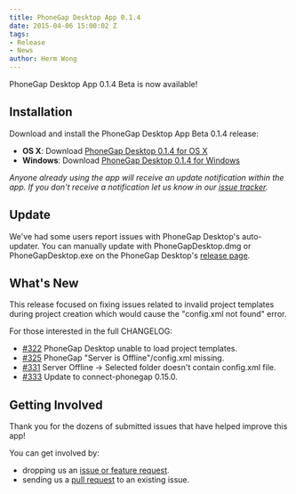 ```yaml
---
title: PhoneGap Desktop App 0.1.4
date: 2015-04-06 15:00:02 Z
tags:
- Release
- News
author: Herm Wong
---
```


PhoneGap Desktop App 0.1.4 Beta is now available!

## Installation

Download and install the PhoneGap Desktop App Beta 0.1.4 release:

- __OS X__: Download [PhoneGap Desktop 0.1.4 for OS X](https://github.com/phonegap/phonegap-app-desktop/releases/download/0.1.4/PhoneGapDesktop.dmg)
- __Windows__: Download [PhoneGap Desktop 0.1.4 for Windows](https://github.com/phonegap/phonegap-app-desktop/releases/download/0.1.4/PhoneGapSetup.exe)

_Anyone already using the app will receive an update notification within the app. If you don't receive a notification let us know in our [issue tracker](https://github.com/phonegap/phonegap-app-desktop/issues)._

## Update

We've had some users report issues with PhoneGap Desktop's auto-updater. You can manually update with PhoneGapDesktop.dmg or PhoneGapDesktop.exe on the PhoneGap Desktop's [release page](https://github.com/phonegap/phonegap-app-desktop/releases/tag/0.1.4).

## What's New

This release focused on fixing issues related to invalid project templates during project creation which would cause the "config.xml not found" error.

For those interested in the full CHANGELOG:

- [#322](https://github.com/phonegap/phonegap-app-desktop/issues/322) PhoneGap Desktop unable to load project templates.
- [#325](https://github.com/phonegap/phonegap-app-desktop/issues/325) PhoneGap "Server is Offline"/config.xml missing.
- [#331](https://github.com/phonegap/phonegap-app-desktop/issues/331) Server Offline -> Selected folder doesn't contain config.xml file.
- [#333](https://github.com/phonegap/phonegap-app-desktop/issues/333) Update to connect-phonegap 0.15.0.

## Getting Involved

Thank you for the dozens of submitted issues that have helped improve this app!

You can get involved by:

- dropping us an [issue or feature request](https://github.com/phonegap/phonegap-app-desktop/issues).
- sending us a [pull request](https://github.com/phonegap/phonegap-app-desktop) to an existing issue.
